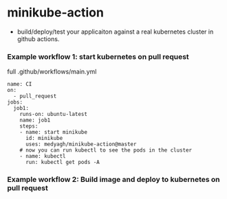 # minikube-action
- build/deploy/test your applicaiton against a real kubernetes cluster in github actions.

### Example workflow 1: start kubernetes on pull request

full  .github/workflows/main.yml
```
name: CI
on:   
  - pull_request
jobs:
  job1:
    runs-on: ubuntu-latest
    name: job1
    steps:
    - name: start minikube 
      id: minikube
      uses: medyagh/minikube-action@master
    # now you can run kubectl to see the pods in the cluster
    - name: kubectl 
      run: kubectl get pods -A
```


### Example workflow 2: Build image and deploy to kubernetes on pull request

